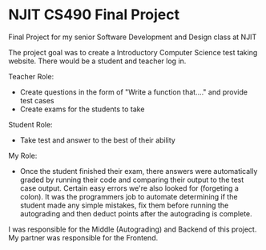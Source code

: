 # NJIT CS490 Final Project

Final Project for my senior Software Development and Design class at NJIT

The project goal was to create a Introductory Computer Science test taking website.
There would be a student and teacher log in. 

Teacher Role:
  - Create questions in the form of "Write a function that...." and provide test cases
  - Create exams for the students to take

Student Role:
  - Take test and answer to the best of their ability

My Role:
  - Once the student finished their exam, there answers were automatically graded by running their code and comparing their output to the test case output. Certain easy errors we're also looked for (forgeting a colon). It was the programmers job to automate determining if the student made any simple mistakes, fix them before running the autograding and then deduct points after the autograding is complete.

I was responsible for the Middle (Autograding) and Backend of this project. My partner was responsible for the Frontend. 
